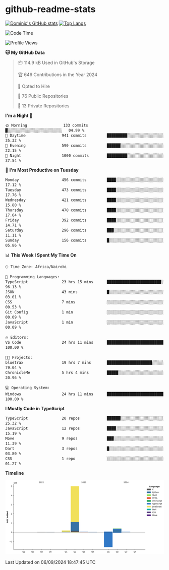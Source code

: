 # github-readme-stats
[![Dominic's GitHub stats](https://github-readme-stats.vercel.app/api?username=Domengo&show_icons=true)](https://github.com/anuraghazra/github-readme-stats)
[![Top Langs](https://github-readme-stats.vercel.app/api/top-langs/?username=Domengo&show_icons=true)](https://github.com/Domengo/github-readme-stats)

<!--START_SECTION:waka-->
![Code Time](http://img.shields.io/badge/Code%20Time-832%20hrs%2038%20mins-blue)

![Profile Views](http://img.shields.io/badge/Profile%20Views-2-blue)

**🐱 My GitHub Data** 

> 📦 114.9 kB Used in GitHub's Storage 
 > 
> 🏆 646 Contributions in the Year 2024
 > 
> 💼 Opted to Hire
 > 
> 📜 76 Public Repositories 
 > 
> 🔑 13 Private Repositories 
 > 
**I'm a Night 🦉** 

```text
🌞 Morning                133 commits         █░░░░░░░░░░░░░░░░░░░░░░░░   04.99 % 
🌆 Daytime                941 commits         █████████░░░░░░░░░░░░░░░░   35.32 % 
🌃 Evening                590 commits         ██████░░░░░░░░░░░░░░░░░░░   22.15 % 
🌙 Night                  1000 commits        █████████░░░░░░░░░░░░░░░░   37.54 % 
```
📅 **I'm Most Productive on Tuesday** 

```text
Monday                   456 commits         ████░░░░░░░░░░░░░░░░░░░░░   17.12 % 
Tuesday                  473 commits         ████░░░░░░░░░░░░░░░░░░░░░   17.76 % 
Wednesday                421 commits         ████░░░░░░░░░░░░░░░░░░░░░   15.80 % 
Thursday                 470 commits         ████░░░░░░░░░░░░░░░░░░░░░   17.64 % 
Friday                   392 commits         ████░░░░░░░░░░░░░░░░░░░░░   14.71 % 
Saturday                 296 commits         ███░░░░░░░░░░░░░░░░░░░░░░   11.11 % 
Sunday                   156 commits         █░░░░░░░░░░░░░░░░░░░░░░░░   05.86 % 
```


📊 **This Week I Spent My Time On** 

```text
🕑︎ Time Zone: Africa/Nairobi

💬 Programming Languages: 
TypeScript               23 hrs 15 mins      ████████████████████████░   96.13 % 
JSON                     43 mins             █░░░░░░░░░░░░░░░░░░░░░░░░   03.01 % 
CSS                      7 mins              ░░░░░░░░░░░░░░░░░░░░░░░░░   00.53 % 
Git Config               1 min               ░░░░░░░░░░░░░░░░░░░░░░░░░   00.09 % 
JavaScript               1 min               ░░░░░░░░░░░░░░░░░░░░░░░░░   00.09 % 

🔥 Editors: 
VS Code                  24 hrs 11 mins      █████████████████████████   100.00 % 

🐱‍💻 Projects: 
bluetrax                 19 hrs 7 mins       ████████████████████░░░░░   79.04 % 
ChronicleMe              5 hrs 4 mins        █████░░░░░░░░░░░░░░░░░░░░   20.96 % 

💻 Operating System: 
Windows                  24 hrs 11 mins      █████████████████████████   100.00 % 
```

**I Mostly Code in TypeScript** 

```text
TypeScript               20 repos            ██████░░░░░░░░░░░░░░░░░░░   25.32 % 
JavaScript               12 repos            ████░░░░░░░░░░░░░░░░░░░░░   15.19 % 
Move                     9 repos             ███░░░░░░░░░░░░░░░░░░░░░░   11.39 % 
Dart                     3 repos             █░░░░░░░░░░░░░░░░░░░░░░░░   03.80 % 
CSS                      1 repo              ░░░░░░░░░░░░░░░░░░░░░░░░░   01.27 % 
```



**Timeline**

![Lines of Code chart](https://raw.githubusercontent.com/Domengo/Domengo/main/assets/bar_graph.png)


 Last Updated on 06/09/2024 18:47:45 UTC
<!--END_SECTION:waka-->


